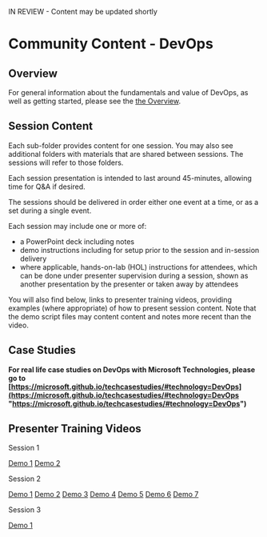 IN REVIEW - Content may be updated shortly

# Community Content - DevOps #

## Overview ##

For general information about the fundamentals and value of DevOps, as well as getting started, please see the [the Overview](../README.md).

## Session Content ##

Each sub-folder provides content for one session.  You may also see additional folders with materials that are shared between sessions.  The sessions will refer to those folders.

Each session presentation is intended to last around 45-minutes, allowing time for Q&A if desired.

The sessions should be delivered in order either one event at a time, or as a set during a single event.

Each session may include one or more of:
- a PowerPoint deck including notes
- demo instructions including for setup prior to the session and in-session delivery
- where applicable, hands-on-lab (HOL) instructions for attendees, which can be done under presenter supervision during a session, shown as another presentation by the presenter or taken away by attendees

You will also find below, links to presenter training videos, providing examples (where appropriate) of how to present session content. Note that the demo script files may content content and notes more recent than the video.  

## Case Studies ##

**For real life case studies on DevOps with Microsoft Technologies, please go to [https://microsoft.github.io/techcasestudies/#technology=DevOps](https://microsoft.github.io/techcasestudies/#technology=DevOps "https://microsoft.github.io/techcasestudies/#technology=DevOps")**

## Presenter Training Videos ##

Session 1

[Demo 1](https://channel9.msdn.com/Blogs/MVP-VisualStudio-Dev/Community-Content-Presenter-Training-DevOps-Session-1-Demo-1) [Demo 2](https://channel9.msdn.com/Blogs/MVP-VisualStudio-Dev/Community-Content-Presenter-Training-DevOps-Session-1-Demo-2)

Session 2

[Demo 1](https://channel9.msdn.com/Blogs/MVP-VisualStudio-Dev/Community-Content-Presenter-Training-DevOps-Session-2-Demo-1) [Demo 2](https://channel9.msdn.com/Blogs/MVP-VisualStudio-Dev/Community-Content-Presenter-Training-DevOps-Session-2-Demo-2) [Demo 3](https://channel9.msdn.com/Blogs/MVP-VisualStudio-Dev/Community-Content-Presenter-Training-DevOps-Session-2-Demo-3) [Demo 4](https://channel9.msdn.com/Blogs/MVP-VisualStudio-Dev/Community-Content-Presenter-Training-DevOps-Session-2-Demo-4) [Demo 5](https://channel9.msdn.com/Blogs/MVP-VisualStudio-Dev/Community-Content-Presenter-Training-DevOps-Session-2-Demo-5) [Demo 6](https://channel9.msdn.com/Blogs/MVP-VisualStudio-Dev/Community-Content-Presenter-Training-DevOps-Session-2-Demo-6) [Demo 7](https://channel9.msdn.com/Blogs/MVP-VisualStudio-Dev/Community-Content-Presenter-Training-DevOps-Session-2-Demo-7)

Session 3

[Demo 1](https://channel9.msdn.com/Blogs/MVP-VisualStudio-Dev/Community-Content-Presenter-Training-DevOps-Session-3-Demo-1)



